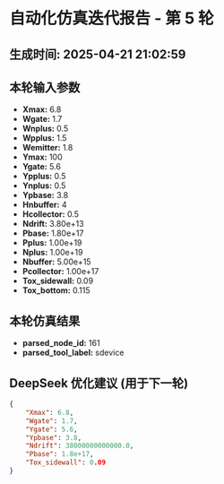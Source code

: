 # 自动化仿真迭代报告 - 第 5 轮
**生成时间:** 2025-04-21 21:02:59
--- 
## 本轮输入参数
- **Xmax:** 6.8
- **Wgate:** 1.7
- **Wnplus:** 0.5
- **Wpplus:** 1.5
- **Wemitter:** 1.8
- **Ymax:** 100
- **Ygate:** 5.6
- **Ypplus:** 0.5
- **Ynplus:** 0.5
- **Ypbase:** 3.8
- **Hnbuffer:** 4
- **Hcollector:** 0.5
- **Ndrift:** 3.80e+13
- **Pbase:** 1.80e+17
- **Pplus:** 1.00e+19
- **Nplus:** 1.00e+19
- **Nbuffer:** 5.00e+15
- **Pcollector:** 1.00e+17
- **Tox_sidewall:** 0.09
- **Tox_bottom:** 0.115

## 本轮仿真结果
- **parsed_node_id:** 161
- **parsed_tool_label:** sdevice

## DeepSeek 优化建议 (用于下一轮)
```json
{
    "Xmax": 6.8,
    "Wgate": 1.7,
    "Ygate": 5.6,
    "Ypbase": 3.8,
    "Ndrift": 38000000000000.0,
    "Pbase": 1.8e+17,
    "Tox_sidewall": 0.09
}
```